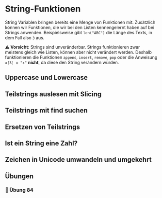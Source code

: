 # String-Funktionen

String Variablen bringen bereits eine Menge von
Funktionen mit.
Zusätzlich können wir Funktionen, die wir bei den Listen kennengelernt haben
auf bei Strings anwenden. Beispielsweise gibt `len("ABC")` die Länge des Texts,
in dem Fall also `3` aus.

**⚠️ Vorsicht:** Strings sind unveränderbar.
Strings funktionieren zwar meistens gleich wie Listen,
können aber nicht verändert werden.
Deshalb funktionieren die Funktionen `append`, `insert`, `remove`, `pop` 
oder die Anweisung `x[3] = "x"` **nicht**,
da diese den String verändern würden.

## Uppercase und Lowercase


## Teilstrings auslesen mit Slicing


## Teilstrings mit find suchen


## Ersetzen von Teilstrings


## Ist ein String eine Zahl?

## Zeichen in Unicode umwandeln und umgekehrt


## Übungen

### 📝 Übung 84

